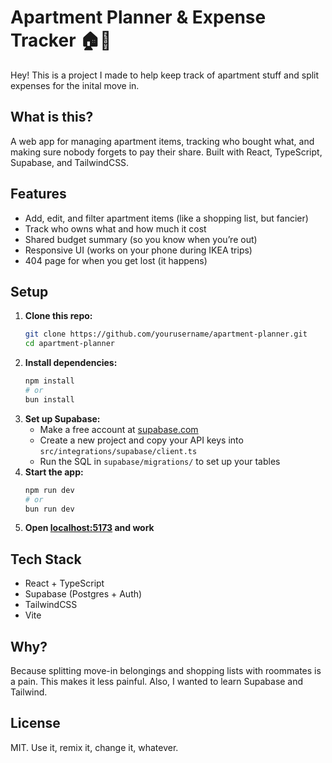 # Apartment Planner & Expense Tracker 🏠💸

Hey! This is a project I made to help keep track of apartment stuff and split expenses for the inital move in.

## What is this?
A web app for managing apartment items, tracking who bought what, and making sure nobody forgets to pay their share. Built with React, TypeScript, Supabase, and TailwindCSS.

## Features
- Add, edit, and filter apartment items (like a shopping list, but fancier)
- Track who owns what and how much it cost
- Shared budget summary (so you know when you’re out)
- Responsive UI (works on your phone during IKEA trips)
- 404 page for when you get lost (it happens)

## Setup
1. **Clone this repo:**
   ```bash
   git clone https://github.com/yourusername/apartment-planner.git
   cd apartment-planner
   ```
2. **Install dependencies:**
   ```bash
   npm install
   # or
   bun install
   ```
3. **Set up Supabase:**
   - Make a free account at [supabase.com](https://supabase.com)
   - Create a new project and copy your API keys into `src/integrations/supabase/client.ts`
   - Run the SQL in `supabase/migrations/` to set up your tables
4. **Start the app:**
   ```bash
   npm run dev
   # or
   bun run dev
   ```
5. **Open [localhost:5173](http://localhost:5173) and work**

## Tech Stack
- React + TypeScript
- Supabase (Postgres + Auth)
- TailwindCSS
- Vite


## Why?
Because splitting move-in belongings and shopping lists with roommates is a pain. This makes it less painful. Also, I wanted to learn Supabase and Tailwind.

## License
MIT. Use it, remix it, change it, whatever.
